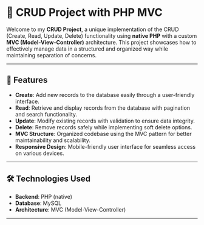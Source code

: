 # 📂 CRUD Project with PHP MVC

Welcome to my **CRUD Project**, a unique implementation of the CRUD (Create, Read, Update, Delete) functionality using **native PHP** with a custom **MVC (Model-View-Controller)** architecture. This project showcases how to effectively manage data in a structured and organized way while maintaining separation of concerns.

---

## 🚀 Features
- **Create**: Add new records to the database easily through a user-friendly interface.
- **Read**: Retrieve and display records from the database with pagination and search functionality.
- **Update**: Modify existing records with validation to ensure data integrity.
- **Delete**: Remove records safely while implementing soft delete options.
- **MVC Structure**: Organized codebase using the MVC pattern for better maintainability and scalability.
- **Responsive Design**: Mobile-friendly user interface for seamless access on various devices.

---

## 🛠️ Technologies Used
- **Backend**: PHP (native)
- **Database**: MySQL
- **Architecture**: MVC (Model-View-Controller)

---
